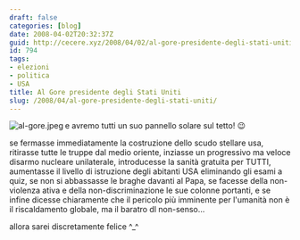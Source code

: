 ```yaml
---
draft: false
categories: [blog]
date: 2008-04-02T20:32:37Z
guid: http://cecere.xyz/2008/04/02/al-gore-presidente-degli-stati-uniti/
id: 794
tags:
- elezioni
- politica
- USA
title: Al Gore presidente degli Stati Uniti
slug: /2008/04/al-gore-presidente-degli-stati-uniti/
---
```


<img src='http://cecere.xyz/wp-content/uploads/sites/3/2008/04/al-gore.jpeg' alt='al-gore.jpeg' align="left" />e avremo tutti un suo pannello solare sul tetto! 😉

se fermasse immediatamente la costruzione dello scudo stellare usa, ritirasse tutte le truppe dal medio oriente, inziasse un progressivo ma veloce disarmo nucleare unilaterale, introducesse la sanità gratuita per TUTTI, aumentasse il livello di istruzione degli abitanti USA eliminando gli esami a quiz, se non si abbassasse le braghe davanti al Papa, se facesse della non-violenza ativa e della non-discriminazione le sue colonne portanti, e se infine dicesse chiaramente che il pericolo più imminente per l'umanità non è il riscaldamento globale, ma il baratro dl non-senso…

allora sarei discretamente felice ^_^